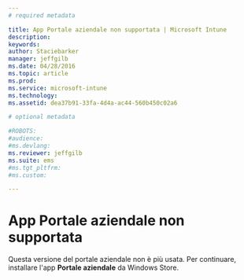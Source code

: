 ```yaml
---
# required metadata

title: App Portale aziendale non supportata | Microsoft Intune
description:
keywords:
author: Staciebarker
manager: jeffgilb
ms.date: 04/28/2016
ms.topic: article
ms.prod:
ms.service: microsoft-intune
ms.technology:
ms.assetid: dea37b91-33fa-4d4a-ac44-560b450c02a6

# optional metadata

#ROBOTS:
#audience:
#ms.devlang:
ms.reviewer: jeffgilb
ms.suite: ems
#ms.tgt_pltfrm:
#ms.custom:

---
```


# App Portale aziendale non supportata
Questa versione del portale aziendale non è più usata. Per continuare, installare l'app **Portale aziendale** da Windows Store.



<!--HONumber=May16_HO1-->


